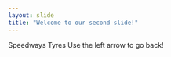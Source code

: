 ```yaml
---
layout: slide
title: "Welcome to our second slide!"
---
```

Speedways Tyres
Use the left arrow to go back!
